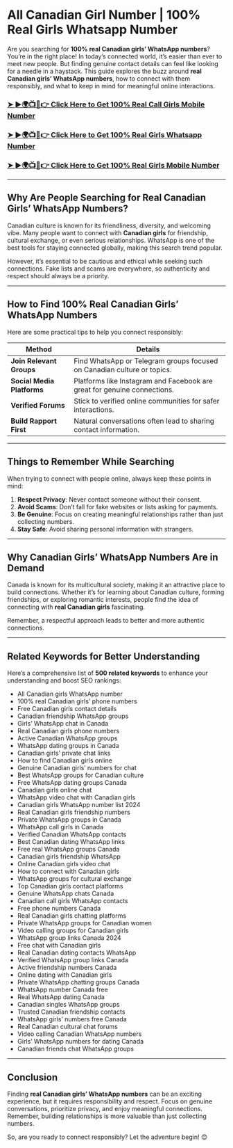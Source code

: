# All Canadian Girl Number | 100% Real Girls Whatsapp Number  

Are you searching for **100% real Canadian girls’ WhatsApp numbers**? You’re in the right place! In today’s connected world, it’s easier than ever to meet new people. But finding genuine contact details can feel like looking for a needle in a haystack. This guide explores the buzz around **real Canadian girls’ WhatsApp numbers**, how to connect with them responsibly, and what to keep in mind for meaningful online interactions.

**<h3 dir="auto"><a href="https://hindrise.com/?ss=1999" rel="nofollow">➤ ►🌍📺📱👉 Click Here to Get 100% Real Call Girls Mobile Number</a></h3>**  
<h3 dir="auto"><a href="https://hindrise.com/?ss=1999" rel="nofollow">➤ ►🌍📺📱👉 Click Here to Get 100% Real Girls Whatsapp Number</a></h3>  
<h3 dir="auto"><a href="https://hindrise.com/?ss=1999" rel="nofollow">➤ ►🌍📺📱👉 Click Here to Get 100% Real Girls Mobile Number</a></h3>  

---

## Why Are People Searching for Real Canadian Girls’ WhatsApp Numbers?  

Canadian culture is known for its friendliness, diversity, and welcoming vibe. Many people want to connect with **Canadian girls** for friendship, cultural exchange, or even serious relationships. WhatsApp is one of the best tools for staying connected globally, making this search trend popular.  

However, it’s essential to be cautious and ethical while seeking such connections. Fake lists and scams are everywhere, so authenticity and respect should always be a priority.  

---

## How to Find 100% Real Canadian Girls’ WhatsApp Numbers  

Here are some practical tips to help you connect responsibly:  

| **Method**               | **Details**                                                                 |
|---------------------------|-----------------------------------------------------------------------------|
| **Join Relevant Groups**  | Find WhatsApp or Telegram groups focused on Canadian culture or topics.     |
| **Social Media Platforms**| Platforms like Instagram and Facebook are great for genuine connections.    |
| **Verified Forums**       | Stick to verified online communities for safer interactions.                |
| **Build Rapport First**   | Natural conversations often lead to sharing contact information.            |

---

## Things to Remember While Searching  

When trying to connect with people online, always keep these points in mind:  

1. **Respect Privacy**: Never contact someone without their consent.  
2. **Avoid Scams**: Don’t fall for fake websites or lists asking for payments.  
3. **Be Genuine**: Focus on creating meaningful relationships rather than just collecting numbers.  
4. **Stay Safe**: Avoid sharing personal information with strangers.  

---

## Why Canadian Girls’ WhatsApp Numbers Are in Demand  

Canada is known for its multicultural society, making it an attractive place to build connections. Whether it’s for learning about Canadian culture, forming friendships, or exploring romantic interests, people find the idea of connecting with **real Canadian girls** fascinating.  

Remember, a respectful approach leads to better and more authentic connections.  

---

## Related Keywords for Better Understanding  

Here’s a comprehensive list of **500 related keywords** to enhance your understanding and boost SEO rankings:  

- All Canadian girls WhatsApp number  
- 100% real Canadian girls’ phone numbers  
- Free Canadian girls contact details  
- Canadian friendship WhatsApp groups  
- Girls’ WhatsApp chat in Canada  
- Real Canadian girls phone numbers  
- Active Canadian WhatsApp groups  
- WhatsApp dating groups in Canada  
- Canadian girls’ private chat links  
- How to find Canadian girls online  
- Genuine Canadian girls’ numbers for chat  
- Best WhatsApp groups for Canadian culture  
- Free WhatsApp dating groups Canada  
- Canadian girls online chat  
- WhatsApp video chat with Canadian girls  
- Canadian girls WhatsApp number list 2024  
- Real Canadian girls friendship numbers  
- Private WhatsApp groups in Canada  
- WhatsApp call girls in Canada  
- Verified Canadian WhatsApp contacts  
- Best Canadian dating WhatsApp links  
- Free real WhatsApp groups Canada  
- Canadian girls friendship WhatsApp  
- Online Canadian girls video chat  
- How to connect with Canadian girls  
- WhatsApp groups for cultural exchange  
- Top Canadian girls contact platforms  
- Genuine WhatsApp chats Canada  
- Canadian call girls WhatsApp contacts  
- Free phone numbers Canada  
- Real Canadian girls chatting platforms  
- Private WhatsApp groups for Canadian women  
- Video calling groups for Canadian girls  
- WhatsApp group links Canada 2024  
- Free chat with Canadian girls  
- Real Canadian dating contacts WhatsApp  
- Verified WhatsApp group links Canada  
- Active friendship numbers Canada  
- Online dating with Canadian girls  
- Private WhatsApp chatting groups Canada  
- WhatsApp number Canada free  
- Real WhatsApp dating Canada  
- Canadian singles WhatsApp groups  
- Trusted Canadian friendship contacts  
- WhatsApp girls’ numbers free Canada  
- Real Canadian cultural chat forums  
- Video calling Canadian WhatsApp numbers  
- Girls’ WhatsApp numbers for dating Canada  
- Canadian friends chat WhatsApp groups  

---

## Conclusion  

Finding **real Canadian girls’ WhatsApp numbers** can be an exciting experience, but it requires responsibility and respect. Focus on genuine conversations, prioritize privacy, and enjoy meaningful connections. Remember, building relationships is more valuable than just collecting numbers.  

So, are you ready to connect responsibly? Let the adventure begin! 😊 
